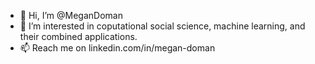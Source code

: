 - 👋 Hi, I’m @MeganDoman
- 👀 I’m interested in coputational social science, machine learning, and their combined applications.
- 📫 Reach me on linkedin.com/in/megan-doman 
